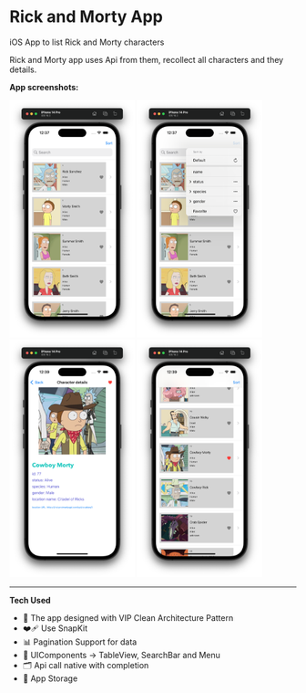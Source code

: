 # Rick and Morty App
iOS App to list Rick and Morty characters

Rick and Morty app uses Api from them, recollect all characters and they details.

**App screenshots:**

<p align="left">
<img src="https://github.com/Andruxa7/RickAndMortyApp/blob/main/RickAndMorty_1.png" width="220"/>
<img src="https://github.com/Andruxa7/RickAndMortyApp/blob/main/RickAndMorty_2.png" width="220">
<img src="https://github.com/Andruxa7/RickAndMortyApp/blob/main/RickAndMorty_3.png" width="220"/>
<img src="https://github.com/Andruxa7/RickAndMortyApp/blob/main/RickAndMorty_4.png" width="220"/>
</p>

---

**Tech Used**
- 🎨 The app designed with VIP Clean Architecture Pattern
- ❤️‍🩹 Use SnapKit
- 📊 Pagination Support for data
- 🔔 UIComponents -> TableView, SearchBar and Menu
- 🗂️ Api call native with completion
- 💾 App Storage
